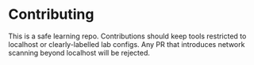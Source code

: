 # Contributing

This is a safe learning repo. Contributions should keep tools restricted to localhost or clearly-labelled lab configs. Any PR that introduces network scanning beyond localhost will be rejected.
